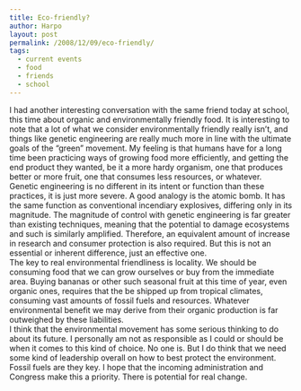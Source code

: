 ```yaml
---
title: Eco-friendly?
author: Harpo
layout: post
permalink: /2008/12/09/eco-friendly/
tags:
  - current events
  - food
  - friends
  - school
---
```

I had another interesting conversation with the same friend today at school, this time about organic and environmentally friendly food. It is interesting to note that a lot of what we consider environmentally friendly really isn&#8217;t, and things like genetic engineering are really much more in line with the ultimate goals of the &#8220;green&#8221; movement. My feeling is that humans have for a long time been practicing ways of growing food more efficiently, and getting the end product they wanted, be it a more hardy organism, one that produces better or more fruit, one that consumes less resources, or whatever. Genetic engineering is no different in its intent or function than these practices, it is just more severe. A good analogy is the atomic bomb. It has the same function as conventional incendiary explosives, differing only in its magnitude. The magnitude of control with genetic engineering is far greater than existing techniques, meaning that the potential to damage ecosystems and such is similarly amplified. Therefore, an equivalent amount of increase in research and consumer protection is also required. But this is not an essential or inherent difference, just an effective one.  
The key to real environmental friendliness is locality. We should be consuming food that we can grow ourselves or buy from the immediate area. Buying bananas or other such seasonal fruit at this time of year, even organic ones, requires that the be shipped up from tropical climates, consuming vast amounts of fossil fuels and resources. Whatever environmental benefit we may derive from their organic production is far outweighed by these liabilities.  
I think that the environmental movement has some serious thinking to do about its future. I personally am not as responsible as I could or should be when it comes to this kind of choice. No one is. But I do think that we need some kind of leadership overall on how to best protect the environment. Fossil fuels are they key. I hope that the incoming administration and Congress make this a priority. There is potential for real change.